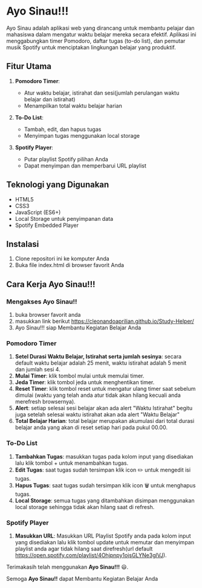 # Ayo Sinau!!!

Ayo Sinau adalah aplikasi web yang dirancang untuk membantu pelajar dan mahasiswa dalam mengatur waktu belajar mereka secara efektif. Aplikasi ini menggabungkan timer Pomodoro, daftar tugas (to-do list), dan pemutar musik Spotify untuk menciptakan lingkungan belajar yang produktif.

## Fitur Utama

1. **Pomodoro Timer**: 
   - Atur waktu belajar, istirahat dan sesi(jumlah perulangan waktu belajar dan istirahat) 
   - Menampilkan total waktu belajar harian

2. **To-Do List**:
   - Tambah, edit, dan hapus tugas
   - Menyimpan tugas menggunakan local storage

3. **Spotify Player**:
   - Putar playlist Spotify pilihan Anda
   - Dapat menyimpan dan memperbarui URL playlist

## Teknologi yang Digunakan
- HTML5
- CSS3
- JavaScript (ES6+)
- Local Storage untuk penyimpanan data
- Spotify Embedded Player

## Instalasi

1. Clone repositori ini ke komputer Anda
2. Buka file index.html di browser favorit Anda

## Cara Kerja Ayo Sinau!!!

### Mengakses Ayo Sinau!!
1. buka browser favorit anda
2. masukkan link berikut https://cleonandoaprilian.github.io/Study-Helper/
3. Ayo Sinau!!! siap Membantu Kegiatan Belajar Anda 

### Pomodoro Timer
 1. **Setel Durasi Waktu Belajar, Istirahat serta jumlah sesinya**: secara default waktu belajar adalah 25 menit, waktu istirahat adalah 5 menit dan jumlah sesi 4.
 2. **Mulai Timer**: klik tombol mulai untuk memulai timer.
 3. **Jeda Timer**: klik tombol jeda untuk menghentikan timer.
 4. **Reset Timer**: klik tombol reset untuk mengatur ulang timer saat sebelum dimulai (waktu yang telah anda atur tidak akan hilang kecuali anda merefresh browsernya).
 5. **Alert**: setiap selesai sesi belajar akan ada alert "Waktu Istirahat" begitu juga setelah selesai waktu istirahat akan ada alert "Waktu Belajar"
 6. **Total Belajar Harian**: total belajar merupakan akumulasi dari total durasi belajar anda yang akan di reset setiap hari pada pukul 00.00.

### To-Do List
1. **Tambahkan Tugas**: masukkan tugas pada kolom input yang disediakan lalu klik tombol + untuk menambahkan tugas.
2. **Edit Tugas**: saat tugas sudah tersimpan klik icon :pencil2: untuk mengedit isi tugas.
3. **Hapus Tugas**: saat tugas sudah tersimpan klik icon :wastebasket: untuk menghapus tugas.
4. **Local Storage**: semua tugas yang ditambahkan disimpan menggunakan local storage sehingga tidak akan hilang saat di refresh.

### Spotify Player
1. **Masukkan URL**: Masukkan URL Playlist Spotify anda pada kolom input yang disediakan lalu klik tombol update untuk memutar dan menyimpan playlist anda agar tidak hilang saat direfresh(url default https://open.spotify.com/playlist/4Ohjpnpy1ojsGLYNe3glVJ).

Terimakasih telah menggunakan **Ayo Sinau!!!** 😃.

Semoga **Ayo Sinau!!** dapat Membantu Kegiatan Belajar Anda

   
    
